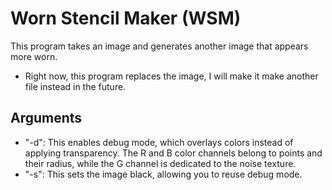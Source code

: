 # Worn Stencil Maker (WSM)
This program takes an image and generates another image that appears more worn.

- Right now, this program replaces the image, I will make it make another file instead in the future.

## Arguments
- "-d": This enables debug mode, which overlays colors instead of applying transparency. The R and B color channels belong to points and their radius, while the G channel is dedicated to the noise texture.
- "-s": This sets the image black, allowing you to reuse debug mode.

